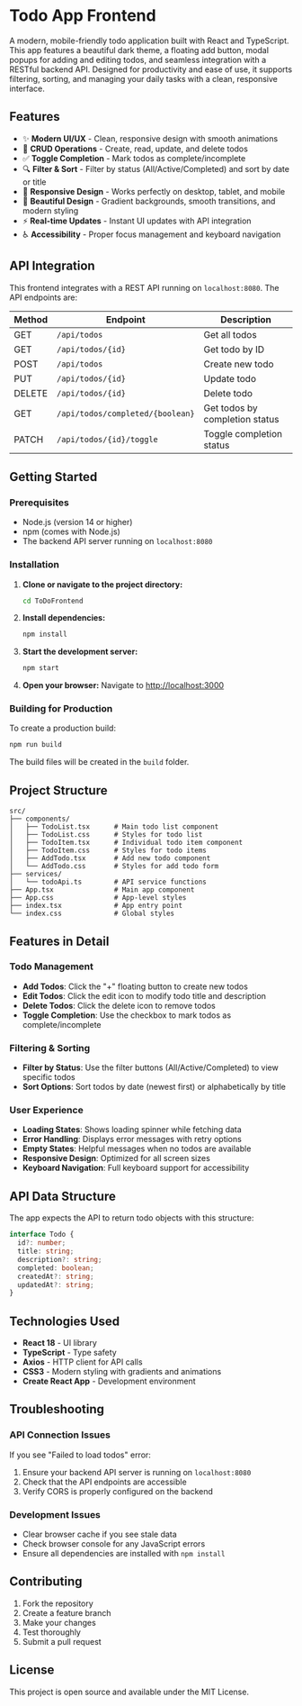 # Todo App Frontend

A modern, mobile-friendly todo application built with React and TypeScript. This app features a beautiful dark theme, a floating add button, modal popups for adding and editing todos, and seamless integration with a RESTful backend API. Designed for productivity and ease of use, it supports filtering, sorting, and managing your daily tasks with a clean, responsive interface.

## Features

- ✨ **Modern UI/UX** - Clean, responsive design with smooth animations
- 📝 **CRUD Operations** - Create, read, update, and delete todos
- ✅ **Toggle Completion** - Mark todos as complete/incomplete
- 🔍 **Filter & Sort** - Filter by status (All/Active/Completed) and sort by date or title
- 📱 **Responsive Design** - Works perfectly on desktop, tablet, and mobile
- 🎨 **Beautiful Design** - Gradient backgrounds, smooth transitions, and modern styling
- ⚡ **Real-time Updates** - Instant UI updates with API integration
- ♿ **Accessibility** - Proper focus management and keyboard navigation

## API Integration

This frontend integrates with a REST API running on `localhost:8080`. The API endpoints are:

| Method | Endpoint | Description |
|--------|----------|-------------|
| GET | `/api/todos` | Get all todos |
| GET | `/api/todos/{id}` | Get todo by ID |
| POST | `/api/todos` | Create new todo |
| PUT | `/api/todos/{id}` | Update todo |
| DELETE | `/api/todos/{id}` | Delete todo |
| GET | `/api/todos/completed/{boolean}` | Get todos by completion status |
| PATCH | `/api/todos/{id}/toggle` | Toggle completion status |

## Getting Started

### Prerequisites

- Node.js (version 14 or higher)
- npm (comes with Node.js)
- The backend API server running on `localhost:8080`

### Installation

1. **Clone or navigate to the project directory:**
   ```bash
   cd ToDoFrontend
   ```

2. **Install dependencies:**
   ```bash
   npm install
   ```

3. **Start the development server:**
   ```bash
   npm start
   ```

4. **Open your browser:**
   Navigate to [http://localhost:3000](http://localhost:3000)

### Building for Production

To create a production build:

```bash
npm run build
```

The build files will be created in the `build` folder.

## Project Structure

```
src/
├── components/
│   ├── TodoList.tsx      # Main todo list component
│   ├── TodoList.css      # Styles for todo list
│   ├── TodoItem.tsx      # Individual todo item component
│   ├── TodoItem.css      # Styles for todo items
│   ├── AddTodo.tsx       # Add new todo component
│   └── AddTodo.css       # Styles for add todo form
├── services/
│   └── todoApi.ts        # API service functions
├── App.tsx               # Main app component
├── App.css               # App-level styles
├── index.tsx             # App entry point
└── index.css             # Global styles
```

## Features in Detail

### Todo Management
- **Add Todos**: Click the "+" floating button to create new todos
- **Edit Todos**: Click the edit icon to modify todo title and description
- **Delete Todos**: Click the delete icon to remove todos
- **Toggle Completion**: Use the checkbox to mark todos as complete/incomplete

### Filtering & Sorting
- **Filter by Status**: Use the filter buttons (All/Active/Completed) to view specific todos
- **Sort Options**: Sort todos by date (newest first) or alphabetically by title

### User Experience
- **Loading States**: Shows loading spinner while fetching data
- **Error Handling**: Displays error messages with retry options
- **Empty States**: Helpful messages when no todos are available
- **Responsive Design**: Optimized for all screen sizes
- **Keyboard Navigation**: Full keyboard support for accessibility

## API Data Structure

The app expects the API to return todo objects with this structure:

```typescript
interface Todo {
  id?: number;
  title: string;
  description?: string;
  completed: boolean;
  createdAt?: string;
  updatedAt?: string;
}
```

## Technologies Used

- **React 18** - UI library
- **TypeScript** - Type safety
- **Axios** - HTTP client for API calls
- **CSS3** - Modern styling with gradients and animations
- **Create React App** - Development environment

## Troubleshooting

### API Connection Issues
If you see "Failed to load todos" error:
1. Ensure your backend API server is running on `localhost:8080`
2. Check that the API endpoints are accessible
3. Verify CORS is properly configured on the backend

### Development Issues
- Clear browser cache if you see stale data
- Check browser console for any JavaScript errors
- Ensure all dependencies are installed with `npm install`

## Contributing

1. Fork the repository
2. Create a feature branch
3. Make your changes
4. Test thoroughly
5. Submit a pull request

## License

This project is open source and available under the MIT License.
